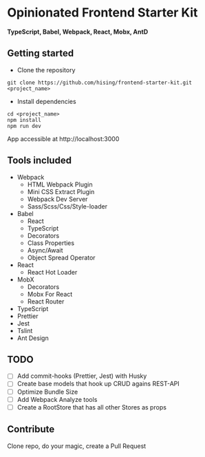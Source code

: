 # Opinionated Frontend Starter Kit 

__TypeScript, Babel, Webpack, React, Mobx, AntD__

## Getting started
- Clone the repository
```
git clone https://github.com/hising/frontend-starter-kit.git <project_name>
```
- Install dependencies
```
cd <project_name>
npm install
npm run dev
```

App accessible at http://localhost:3000

## Tools included

* Webpack
    * HTML Webpack Plugin
    * Mini CSS Extract Plugin
    * Webpack Dev Server
    * Sass/Scss/Css/Style-loader
* Babel
    * React
    * TypeScript
    * Decorators
    * Class Properties
    * Async/Await
    * Object Spread Operator
* React
    * React Hot Loader
* MobX
    * Decorators
    * Mobx For React
    * React Router
* TypeScript
* Prettier
* Jest
* Tslint
* Ant Design

## TODO
- [ ] Add commit-hooks (Prettier, Jest) with Husky
- [ ] Create base models that hook up CRUD agains REST-API
- [ ] Optimize Bundle Size
- [ ] Add Webpack Analyze tools
- [ ] Create a RootStore that has all other Stores as props

## Contribute

Clone repo, do your magic, create a Pull Request
